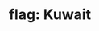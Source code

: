 ---
layout: flags
title: "flag: Kuwait"
emoji: flag_kuwait
permalink: 🇰🇼.html
image: assets/img/3moji/flag_kuwait.png
---